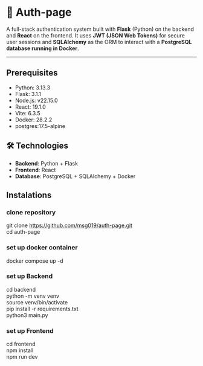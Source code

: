 # 🔐 Auth-page

A full-stack authentication system built with **Flask** (Python) on the backend and **React** on the frontend. It uses **JWT (JSON Web Tokens)** for secure user sessions and **SQLAlchemy** as the ORM to interact with a **PostgreSQL database running in Docker**.

---

## Prerequisites 
- Python: 3.13.3
- Flask: 3.1.1
- Node.js: v22.15.0
- React: 19.1.0
- Vite: 6.3.5
- Docker: 28.2.2
- postgres:17.5-alpine

## 🛠 Technologies

- **Backend**: Python + Flask  
- **Frontend**: React  
- **Database**: PostgreSQL + SQLAlchemy + Docker  



## Instalations

### clone repository
git clone https://github.com/msg019/auth-page.git     
cd auth-page  

### set up docker container  
docker compose up -d  

### set up Backend
cd backend  
python -m venv venv  
source venv/bin/activate  
pip install -r requirements.txt     
python3 main.py  

### set up Frontend  
cd frontend  
npm install  
npm run dev  

